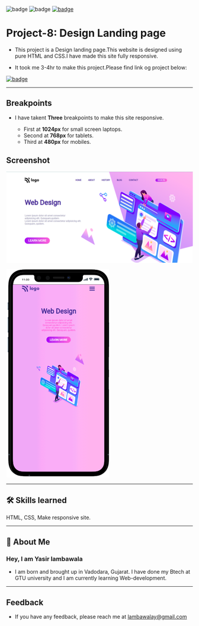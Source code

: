 ![badge](https://img.shields.io/badge/MADE%20WITH-HTML%20%26%20CSS-blue)
![badge](https://img.shields.io/badge/TIME%20TAKEN-3--4hrs-red)
[![badge](https://img.shields.io/badge/SEE%20DEMO%20-VISIT-green)](https://project8-27722.netlify.app/)

# Project-8: Design Landing page

- This project is a Design landing page.This website is designed using pure HTML and CSS.I have made this site fully responsive.

- It took me 3-4hr to make this project.Please find link og project below:

[![badge](https://img.shields.io/badge/LINK%20OF-PROJECT--8-red)](https://project8-27722.netlify.app/)

---

## Breakpoints

- I have takent **Three** breakpoints to make this site responsive.

  - First at **1024px** for small screen laptops.
  - Second at **768px** for tablets.
  - Third at **480px** for mobiles.

## Screenshot

![Screenshot](./images/project8-image.png)

![mobile version screenshot](./images/project-8-mobilevs.png)

---

## 🛠 Skills learned

HTML, CSS, Make responsive site.

---

## 🚀 About Me

### Hey, I am Yasir lambawala

- I am born and brought up in Vadodara, Gujarat. I have done my Btech at GTU university and I am currently learning Web-development.

---

## Feedback

- If you have any feedback, please reach me at lambawalay@gmail.com
